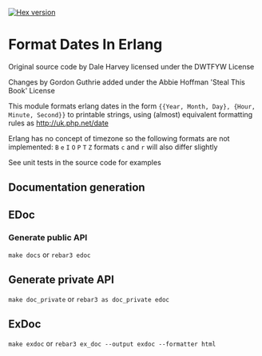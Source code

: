 [![Hex version](https://img.shields.io/hexpm/v/dh_date.svg "Hex version")](https://hex.pm/packages/dh_date)

# Format Dates In Erlang

Original source code by Dale Harvey licensed
under the DWTFYW License

Changes by Gordon Guthrie added under the
Abbie Hoffman 'Steal This Book' License

This module formats erlang dates in the form
`{{Year, Month, Day}, {Hour, Minute, Second}}`
to printable strings, using (almost) equivalent
formatting rules as http://uk.php.net/date

Erlang has no concept of timezone so the following
formats are not implemented: `B` `e` `I` `O` `P` `T` `Z`
formats `c` and `r` will also differ slightly

See unit tests in the source code for examples

## Documentation generation

## EDoc

### Generate public API
`make docs` or `rebar3 edoc`

## Generate private API
`make doc_private` or `rebar3 as doc_private edoc`

## ExDoc

`make exdoc` or `rebar3 ex_doc --output exdoc --formatter html`
